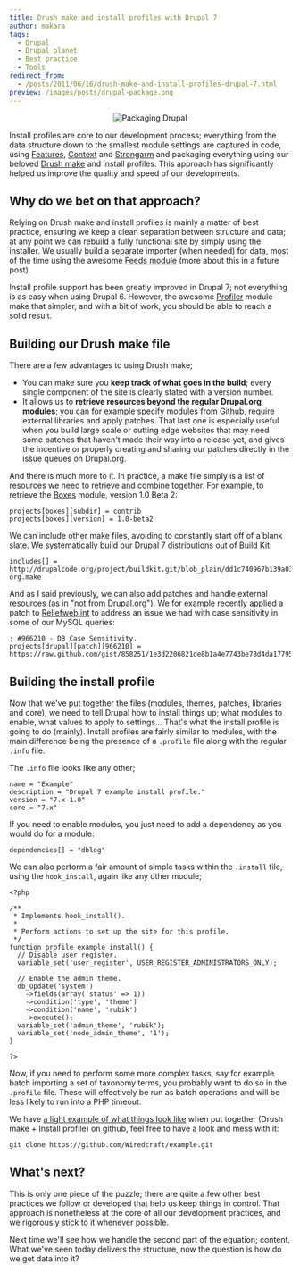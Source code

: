 ```yaml
---
title: Drush make and install profiles with Drupal 7
author: makara
tags:
  - Drupal
  - Drupal planet
  - Best practice
  - Tools
redirect_from:
  - /posts/2011/06/16/drush-make-and-install-profiles-drupal-7.html
preview: /images/posts/drupal-package.png
---
```


<p align='center'><img alt='Packaging Drupal' src='http://wiredcraft.com/images/posts/drupal-package.png'/></p>

Install profiles are core to our development process; everything from the data structure down to the smallest module settings are captured in code, using [Features](http://drupal.org/project/features), [Context](http://drupal.org/project/context) and [Strongarm](http://drupal.org/project/strongarm) and packaging everything using our beloved [Drush make](http://drupal.org/project/drush_make) and install profiles. This approach has significantly helped us improve the quality and speed of our developments.

<!--more-->

## Why do we bet on that approach?

Relying on Drush make and install profiles is mainly a matter of best practice, ensuring we keep a clean separation between structure and data; at any point we can rebuild a fully functional site by simply using the installer. We usually build a separate importer (when needed) for data, most of the time using the awesome [Feeds module](http://drupal.org/project/feeds) (more about this in a future post).

Install profile support has been greatly improved in Drupal 7; not everything is as easy when using Drupal 6. However, the awesome [Profiler](http://drupal.org/project/profiler) module make that simpler, and with a bit of work, you should be able to reach a solid result.

## Building our Drush make file

There are a few advantages to using Drush make;

* You can make sure you **keep track of what goes in the build**; every single component of the site is clearly stated with a version number.
* It allows us to **retrieve resources beyond the regular Drupal.org modules**; you can for example specify modules from Github, require external libraries and apply patches. That last one is especially useful when you build large scale or cutting edge websites that may need some patches that haven't made their way into a release yet, and gives the incentive or properly creating and sharing our patches directly in the issue queues on Drupal.org.

And there is much more to it. In practice, a make file simply is a list of resources we need to retrieve and combine together. For example, to retrieve the [Boxes](http://drupal.org/project/boxes) module, version 1.0 Beta 2:

    projects[boxes][subdir] = contrib
    projects[boxes][version] = 1.0-beta2

We can include other make files, avoiding to constantly start off of a blank slate. We systematically build our Drupal 7 distributions out of [Build Kit](http://drupal.org/project/buildkit):

    includes[] = http://drupalcode.org/project/buildkit.git/blob_plain/dd1c740967b139a03002848bc1ec83e20ca929f7:/drupal-org.make

And as I said previously, we can also add patches and handle external resources (as in "not from Drupal.org"). We for example recently applied a patch to [Reliefweb.int](http://reliefweb.int) to address an issue we had with case sensitivity in some of our MySQL queries:

    ; #966210 - DB Case Sensitivity.
    projects[drupal][patch][966210] = https://raw.github.com/gist/858251/1e3d2206821de8b1a4e7743be78d4da17795a034/06_15_966210_db_case_sensitivity.patch

## Building the install profile

Now that we've put together the files (modules, themes, patches, libraries and core), we need to tell Drupal how to install things up; what modules to enable, what values to apply to settings... That's what the install profile is going to do (mainly). Install profiles are fairly similar to modules, with the main difference being the presence of a `.profile` file along with the regular `.info` file.

The `.info` file looks like any other;

    name = "Example"
    description = "Drupal 7 example install profile."
    version = "7.x-1.0"
    core = "7.x"

If you need to enable modules, you just need to add a dependency as you would do for a module:

    dependencies[] = "dblog"

We can also perform a fair amount of simple tasks within the `.install` file, using the `hook_install`, again like any other module;

    <?php

    /**
     * Implements hook_install().
     *
     * Perform actions to set up the site for this profile.
     */
    function profile_example_install() {
      // Disable user register.
      variable_set('user_register', USER_REGISTER_ADMINISTRATORS_ONLY);

      // Enable the admin theme.
      db_update('system')
        ->fields(array('status' => 1))
        ->condition('type', 'theme')
        ->condition('name', 'rubik')
        ->execute();
      variable_set('admin_theme', 'rubik');
      variable_set('node_admin_theme', '1');
    }

    ?>

Now, if you need to perform some more complex tasks, say for example batch importing a set of taxonomy terms, you probably want to do so in the `.profile` file. These will effectively be run as batch operations and will be less likely to run into a PHP timeout.

We have [a light example of what things look like](https://github.com/Wiredcraft/example) when put together (Drush make + Install profile) on github, feel free to have a look and mess with it:

    git clone https://github.com/Wiredcraft/example.git

## What's next?

This is only one piece of the puzzle; there are quite a few other best practices we follow or developed that help us keep things in control. That approach is nonetheless at the core of all our development practices, and we rigorously stick to it whenever possible.

Next time we'll see how we handle the second part of the equation; content. What we've seen today delivers the structure, now the question is how do we get data into it?
